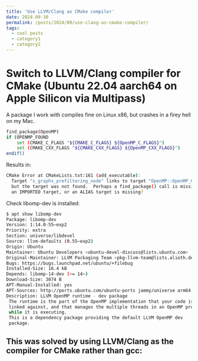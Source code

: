 ```yaml
---
title: 'Use LLVM/Clang as CMake compiler'
date: 2024-09-30
permalink: /posts/2024/09/use-clang-as-cmake-compiler/
tags:
  - cool posts
  - category1
  - category2
---
```

Switch to LLVM/Clang compiler for CMake (Ubuntu 22.04 aarch64 on Apple Silicon via Multipass)
======
A package I work with compiles fine on Linux x86, but crashes in a firey hell on my Mac.
```bash
find_package(OpenMP)
if (OPENMP_FOUND
    set (CMAKE_C_FLAGS "${CMAKE_C_FLAGS} ${OpenMP_C_FLAGS}")
    set (CMAKE_CXX_FLAGS "${CMAKE_CXX_FLAGS} ${OpenMP_CXX_FLAGS}")
endif()
```
Results in:

```bash
CMake Error at CMakeLists.txt:161 (add_executable):
  Target "s_graphs_prefiltering_node" links to target "OpenMP::OpenMP_CXX"
  but the target was not found.  Perhaps a find_package() call is missing for
  an IMPORTED target, or an ALIAS target is missing?
```
Check libomp-dev is installed:
```bash
$ apt show libomp-dev
Package: libomp-dev
Version: 1:14.0-55~exp2
Priority: extra
Section: universe/libdevel
Source: llvm-defaults (0.55~exp2)
Origin: Ubuntu
Maintainer: Ubuntu Developers <ubuntu-devel-discuss@lists.ubuntu.com>
Original-Maintainer: LLVM Packaging Team <pkg-llvm-team@lists.alioth.debian.org>
Bugs: https://bugs.launchpad.net/ubuntu/+filebug
Installed-Size: 16.4 kB
Depends: libomp-14-dev (>= 14~)
Download-Size: 3074 B
APT-Manual-Installed: yes
APT-Sources: http://ports.ubuntu.com/ubuntu-ports jammy/universe arm64 Packages
Description: LLVM OpenMP runtime - dev package
 The runtime is the part of the OpenMP implementation that your code is
 linked against, and that manages the multiple threads in an OpenMP program
 while it is executing.
 This is a dependency package providing the default LLVM OpenMP dev
 package.
 ```

 This was solved by using LLVM/Clang as the compiler for CMake rather than gcc:
------
